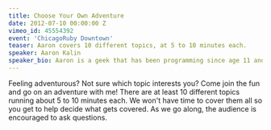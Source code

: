 ```yaml
---
title: Choose Your Own Adventure
date: 2012-07-10 00:00:00 Z
vimeo_id: 45554392
event: 'ChicagoRuby Downtown'
teaser: Aaron covers 10 different topics, at 5 to 10 minutes each.
speaker: Aaron Kalin
speaker_bio: Aaron is a geek that has been programming since age 11 and has been hooked ever since. By day he’s working for [Treehouse](http://teamtreehouse.com/). By night you’ll see him hacking on everything from side projects to game servers. Occasionally he dresses up in a Stormtrooper costume for charity, cheering up sick kids in hospitals.
---
```


Feeling adventurous? Not sure which topic interests you? Come join the fun and go on an adventure with me! There are at least 10 different topics running about 5 to 10 minutes each. We won't have time to cover them all so you get to help decide what gets covered. As we go along, the audience is encouraged to ask questions.

